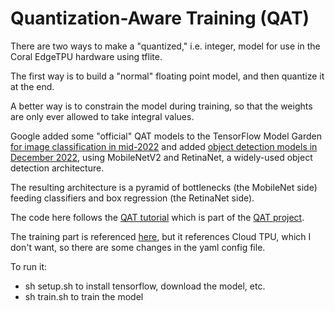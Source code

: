 # Quantization-Aware Training (QAT)

There are two ways to make a "quantized," i.e. integer, model for use in the Coral EdgeTPU hardware using tflite.

The first way is to build a "normal" floating point model, and then quantize it at the end.

A better way is to constrain the model during training, so that the weights are only ever allowed to take integral values.

Google added some "official" QAT models to the TensorFlow Model Garden
[for image classification in mid-2022](https://blog.tensorflow.org/2022/06/Adding-Quantization-aware-Training-and-Pruning-to-the-TensorFlow-Model-Garden.html)
and added [object detection models in December 2022](https://blog.tensorflow.org/2022/12/new-state-of-art-quantized-models-added-in-tf-model-garden.html),
using MobileNetV2 and RetinaNet, a widely-used object detection architecture.

The resulting architecture is a pyramid of bottlenecks (the MobileNet side) feeding classifiers and box regression (the RetinaNet side).

The code here follows the
[QAT tutorial](https://colab.research.google.com/github/tensorflow/models/blob/master/official/projects/qat/vision/docs/qat_tutorial.ipynb)
which is part of the [QAT project](https://github.com/tensorflow/models/tree/master/official/projects/qat/vision).

The training part is referenced [here](https://github.com/tensorflow/models/tree/master/official/projects/qat/vision#training),
but it references Cloud TPU, which I don't want, so there are some changes in the yaml config file.


To run it:

* sh setup.sh to install tensorflow, download the model, etc.
* sh train.sh to train the model
